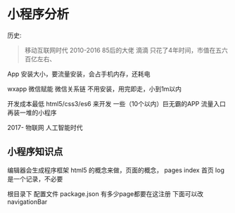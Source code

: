 # 小程序分析


历史:
 > 移动互联网时代 2010-2016
 85后的大佬 滴滴 只花了4年时间，市值在五六百亿左右、

App 安装大小，要流量安装，会占手机内存，还耗电

wxapp 微信赋能  微信关系链
不用安装，用完即走，小到1m以内 

开发成本最低 html5/css3/es6 来开发
一些（10个以内）巨无霸的APP  流量入口 再装一堆的小程序

 2017- 物联网  人工智能时代

 ## 小程序知识点
 编辑器会生成程序框架
 html5 的概念来做，页面的概念，
 pages
    index   首页
    log     是一个记录，不必要

根目录下
配置文件 package.json 有多少page都要在这注册
下面可以改navigationBar
